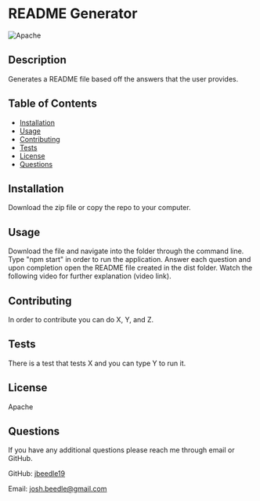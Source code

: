 # README Generator

![Apache](https://img.shields.io/badge/LICENSE-Apache-blue)

## Description
Generates a README file based off the answers that the user provides.

## Table of Contents
* [Installation](#installation)
* [Usage](#usage)
* [Contributing](#contributing)
* [Tests](#tests)
* [License](#license)
* [Questions](#questions)

## Installation
Download the zip file or copy the repo to your computer.

## Usage
Download the file and navigate into the folder through the command line. Type "npm start" in order to run the application. Answer each question and upon completion open the README file created in the dist folder. Watch the following video for further explanation (video link).

## Contributing
In order to contribute you can do X, Y, and Z.

## Tests
There is a test that tests X and you can type Y to run it.

## License
Apache

## Questions
If you have any additional questions please reach me through email or GitHub.

GitHub: [jbeedle19](https://github.com/jbeedle19)

Email: [josh.beedle@gmail.com](mailto:josh.beedle@gmail.com)
